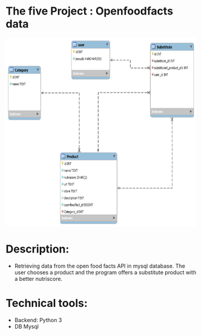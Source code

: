 # The five Project : Openfoodfacts data

<img src="assets/Modele_physique_de_donnees.png" alt="Home page" width="800" height="500" margin-left="500"/>

# Description:
* Retrieving data from the open food facts API in mysql database.
The user chooses a product and the program offers a substitute product with a better nutriscore.


# Technical tools:
* Backend: Python 3
* DB Mysql
